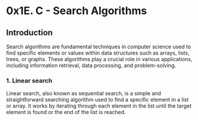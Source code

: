 # 0x1E. C - Search Algorithms

## Introduction

Search algorithms are fundamental techniques in computer science used to find specific elements or values within data structures such as arrays, lists, trees, or graphs. These algorithms play a crucial role in various applications, including information retrieval, data processing, and problem-solving.

### 1. Linear search

Linear search, also known as sequential search, is a simple and straightforward searching algorithm used to find a specific element in a list or array. It works by iterating through each element in the list until the target element is found or the end of the list is reached.